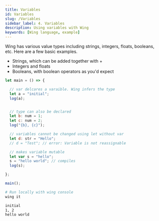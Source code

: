 ```yaml
---
title: Variables
id: Variables
slug: /Variables
sidebar_label: 4. Variables
description: Using variables with Wing
keywords: [Wing language, example]
---
```


Wing has various value types including strings, integers, floats, booleans, etc. Here are a few basic examples.

- Strings, which can be added together with +
- Integers and floats
- Booleans, with boolean operators as you'd expect

```js title="main.w"
let main = () => {

  // var delcares a varaible. Wing infers the type
  let a = "initial";
  log(a);


  // type can also be declared
  let b: num = 1;
  let c: num = 2;
  log("{b}, {c}");

  // variables cannot be changed using let without var
  let d: str = "Hello";
  // d = "Test"; // error: Variable is not reassignable

  // makes variable mutable
  let var s = "hello";
  s = "hello world"; // compiles
  log(s);

};

main();

```

```bash title="Wing console output"
# Run locally with wing console
wing it

initial
1, 2
hello world
```
